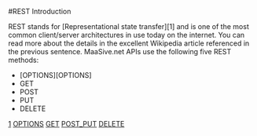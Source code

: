 #REST Introduction

REST stands for [Representational state transfer][1] and is one of the most common client/server architectures in use today on the internet. You can read more about the details in the excellent Wikipedia article referenced in the previous sentence.  MaaSive.net APIs use the following five REST methods:

- [OPTIONS][OPTIONS]
- GET
- POST
- PUT
- DELETE

[1](http://en.wikipedia.org/wiki/Representational_state_transfer)
[OPTIONS](#/docs/rest/options.md)
[GET](#/docs/rest/get.md)
[POST_PUT](#/docs/rest/post_put.md)
[DELETE](#/docs/rest/delete.md)
